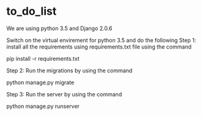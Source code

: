 # to_do_list
We are using python 3.5 and Django 2.0.6

Switch on the virtual envirement for python 3.5 and do the following
Step 1: install all the requirements using requirements.txt file using the command

pip install -r requirements.txt

Step 2: Run the migrations by using the command

python manage.py migrate

Step 3: Run the server by using the command

python manage.py runserver

